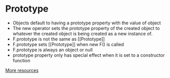 # Prototype
+ Objects default to having a prototype property with the value of object
+ The new operator sets the prototype property of the created object to whatever the created object is being created as a new instance of.
+ F.prototype is not the same as [[Prototype]]
+ F.prototype sets [[Prototype]] when new F() is called
+ F.prototype is always an object or null
+ prototype property only has special effect when it is set to a constructor function

[More resources](https://javascript.info/function-prototype)
